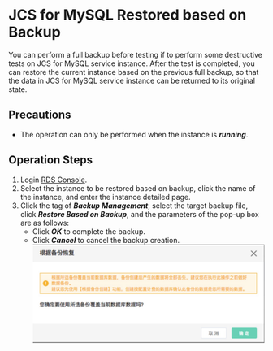 # JCS for MySQL Restored based on Backup
You can perform a full backup before testing if to perform some destructive tests on JCS for MySQL service instance. After the test is completed, you can restore the current instance based on the previous full backup, so that the data in JCS for MySQL service instance can be returned to its original state.

## Precautions
* The operation can only be performed when the instance is ***running***.

## Operation Steps
1. Login [RDS Console](https://rds-console.jdcloud.com/database).
2. Select the instance to be restored based on backup, click the name of the instance, and enter the instance detailed page.
3. Click the tag of ***Backup Management***, select the target backup file, click ***Restore Based on Backup***, and the parameters of the pop-up box are as follows:
    * Click ***OK*** to complete the backup.
    * Click ***Cancel*** to cancel the backup creation.
    ![Screenshot](../../../../../../image/RDS/restore-rds-instance.png)
